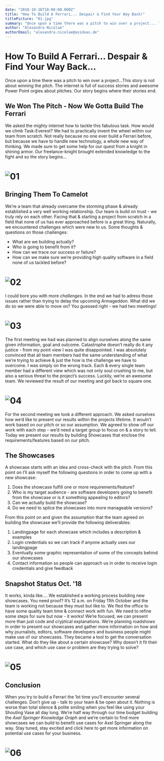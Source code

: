 ```yaml
---
date: "2018-10-16T10:00:00.000Z"
title: "How To Build A Ferrari... Despair & Find Your Way Back!"
titlePicture: "01.jpg"
summary: "Once upon a time there was a pitch to win over a project... This story is not about winning the pitch. The internet is full of success stories and awesome Power Point orgies about pitches. Our story begins where their stories end."
author: "Alexandra Nicolae"
authorEmail: "alexandra.nicolae@asideas.de"
---
```

# How To Build A Ferrari... Despair & Find Your Way Back... 
Once upon a time there was a pitch to win over a project…This story is not about winning the pitch. The internet is full of success stories and awesome Power Point orgies about pitches. Our story begins where their stories end. 

## We Won The Pitch - Now We Gotta Build The Ferrari
We asked the mighty internet how to tackle this fabulous task. How would we climb Task-Everest? We had to practically invent the wheel within our team from scratch. Not really because no one ever build a Ferrari before, but because we have to handle new technology, a whole new way of thinking. We made sure to get some help for our quest from a knight in shining armor. Our freelance-knight brought extended knowledge to the fight and so the story begins… 

# ![01](01.jpg)
 
## Bringing Them To Camelot
We’re a team that already overcame the storming phase & already established a very well working relationship. Our team is build on trust - we truly rely on each other. Facing that & starting a project from scratch in a field that none of us has ever approached before is a great thing. Naturally, we encountered challenges which were new to us. Some thoughts & questions on those challenges: 
*	What are we building actually?  
*	Who is going to benefit from it? 
*	How can we trace our success or failure? 
*	How can we make sure we’re providing high quality software in a field none of us tackled before?  

# ![02](02.jpg)

I could bore you with more *challenges*. In the end we had to adress those issues rather than trying to delay the upcoming Armageddon. What did we do so we were able to move on? You guessed right - we had two meetings!
 
# ![03](03.jpg)
 
The first meeting we had was planned to align ourselves along the same given information, goal and outcome. Catastrophe doesn’t really do it any justice - from my point view I was quite disappointed. I was absolutely convinced that all team members had the same understanding of what we’re trying to achieve & just the how is the challenge we have to overcome. I was simply on the wrong track. Each & every single team member had a different view which was not only soul crushing to me, but also a serious threat to the project’s success. Luckily, we’re an awesome team. We reviewed the result of our meeting and got back to square one.
 
# ![04](04.jpg)
 
For the second meeting we took a different approach. We asked ourselves how we’d like to present our results within the projects lifetime. It wouln’t work based on our pitch or so our assumption. We agreed to show off our work with each step - we’d need a target group to focus on & a story to tell. Today we present our results by building Showcases that enclose the requirements/features based on our pitch.
 
## The Showcases 
A showcase starts with an idea and cross-check with the pitch. From this point on I’ll ask myself the following questions in order to come up with a new showcase: 
1.	Does the showcase fulfill one or more requirements/feature?  
2.	Who is my target audience - are software developers going to benefit from the showcase or is it something appealing to editors? 
3.	Can we actually build the showcase? 
4.	Do we need to splice the showcases into more manageable versions? 
 
From this point on and given the assumption that the team agreed on building the showcase we’ll provide the following deliverables:  
1.	Landingpage for each showcase which includes a description & examples 
2.	Login credentials so we can track if anyone actually uses our landingpage 
3.	Eventually some graphic representation of some of the concepts behind our showcases 
4.	Contact information so people can approach us in order to receive login credentials and give feedback  

## Snapshot Status Oct. '18 
It works, kinda like…. We established a working process building new showcases. You need proof? It’s 12 a.m. on Friday 11th October and the team is working not because they must but like to. We fled the office to have some quality team time & connect work with fun. We need to refine some steps for sure but now - it works! We’re focused, we can present more than just code and cryptical explanations. We’re planning roadshows in order to present our showcases and gather more information on how and why journalists, editors, software developers and business people might make use of our showcases. They became a tool to get the conversation started. What do they like about a certain showcase? Why doesn’t it fit their use case, and which use case or problem are they trying to solve?
  
# ![05](05.jpg)
  
## Conclusion 
When you try to build a Ferrari the 1st time you’ll encounter several challenges. Don’t give up - talk to your team & be open about it. Nothing is worse than total silence & polite smiling when you feel like using your Shouting Vase all day long. We’re half way through our time budget building the *Axel Springer Knowledge Graph* and we’re certain to find more showcases we can build to benefit use cases for Axel Springer along the way. Stay tuned, stay excited and click here to get more information on potential use cases for your business.
 
# ![06](06.jpg)
